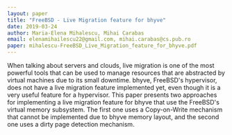 ```yaml
---
layout: paper
title: "FreeBSD - Live Migration feature for bhyve"
date: 2019-03-24
author: Maria-Elena Mihalescu, Mihai Carabas
email: elenamihailescu22@gmail.com, mihai.carabas@cs.pub.ro
paper: mihalescu-FreeBSD_Live_Migration_feature_for_bhyve.pdf
---
```

When talking about servers and clouds, live migration is one of the most powerful tools that can be used to manage resources that are abstracted by virtual machines due to its small downtime. bhyve, FreeBSD's hypervisor, does not have a live migration feature implemented yet, even though it is a very useful feature for a hypervisor. This paper presents two approaches for implementing a live migration feature for bhyve that use the FreeBSD's virtual memory subsystem. The first one uses a Copy-on-Write mechanism that cannot be implemented due to bhyve memory layout, and the second one uses a dirty page detection mechanism.

